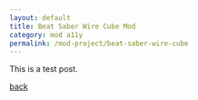 ```yaml
---
layout: default
title: Beat Saber Wire Cube Mod
category: mod a11y
permalink: /mod-project/beat-saber-wire-cube
---
```


This is a test post.

[back](./)
